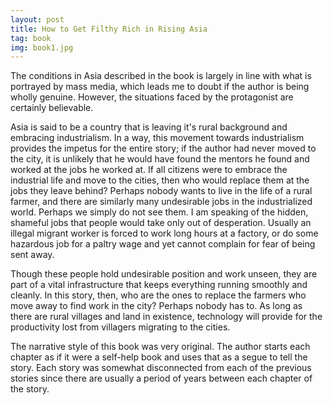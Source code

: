 ```yaml
---
layout: post
title: How to Get Filthy Rich in Rising Asia
tag: book
img: book1.jpg
---
```

<p>The conditions in Asia described in the book is largely in line with what is portrayed by mass media, which leads me to doubt if the author is being wholly genuine. However, the situations faced by the protagonist are certainly believable. </p>

<p>Asia is said to be a country that is leaving it's rural background and embracing industrialism. In a way, this movement towards industrialism provides the impetus for the entire story; if the author had never moved to the city, it is unlikely that he would have found the mentors he found and worked at the jobs he worked at. If all citizens were to embrace the industrial life and move to the cities, then who would replace them at the jobs they leave behind? Perhaps nobody wants to live in the life of a rural farmer, and there are similarly many undesirable jobs in the industrialized world. Perhaps we simply do not see them. I am speaking of the hidden, shameful jobs that people would take only out of desperation. Usually an illegal migrant worker is forced to work long hours at a factory, or do some hazardous job for a paltry wage and yet cannot complain for fear of being sent away.</p> 
<p>Though these people hold undesirable position and work unseen, they are part of a vital infrastructure that keeps everything running smoothly and cleanly. In this story, then, who are the ones to replace the farmers who move away to find work in the city? Perhaps nobody has to. As long as there are rural villages and land in existence, technology will provide for the productivity lost from villagers migrating to the cities.</p>
<p>The narrative style of this book was very original. The author starts each chapter as if it were a self-help book and uses that as a segue to tell the story. Each story was somewhat disconnected from each of the previous stories since there are usually a period of years between each chapter of the story.</p>
